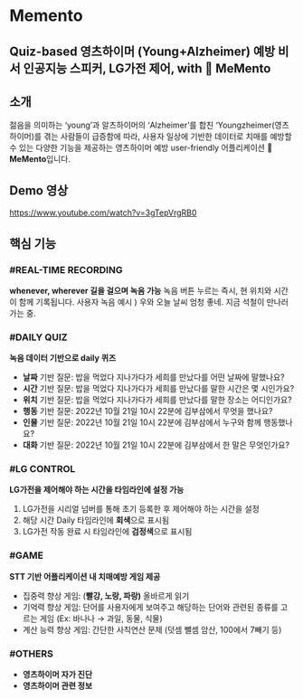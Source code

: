 # Memento 
**Quiz-based 영츠하이머 (Young+Alzheimer) 예방 비서**
**인공지능 스피커, LG가전 제어, with 👣 MeMento**
---

## 소개
젊음을 의미하는 ‘young’과 알츠하이머의 ‘Alzheimer’를 합친 ‘Youngzheimer(영츠하이머)를 겪는 사람들이 급증함에 따라,
사용자 일상에 기반한 데이터로 치매를 예방할 수 있는 다양한 기능을 제공하는 
영츠하이머 예방 user-friendly 어플리케이션 **👣 MeMento**입니다.

## Demo 영상
https://www.youtube.com/watch?v=3gTepVrgRB0

## 핵심 기능
### **#REAL-TIME RECORDING**
**whenever, wherever 길을 걸으며 녹음 가능**
녹음 버튼 누르는 즉시, 현 위치와 시간이 함께 기록됩니다.
사용자 녹음 예시 ) 우와 오늘 날씨 엄청 좋네. 지금 석철이 만나러 가는 중.

### **#DAILY QUIZ**
**녹음 데이터 기반으로 daily 퀴즈**
- **날짜** 기반 질문: 밥을 먹었다 지나가다가 세희를 만났다를 어떤 날짜에 말했나요?
- **시간** 기반 질문: 밥을 먹었다 지나가다가 세희를 만났다를 말한 시간은 몇 시인가요?
- **위치** 기반 질문: 밥을 먹었다 지나가다가 세희를 만났다를 말한 장소는 어디인가요?
- **행동** 기반 질문: 2022년 10월 21일 10시 22분에 김부삼에서 무엇을 했나요?
- **인물** 기반 질문: 2022년 10월 21일 10시 22분에 김부삼에서 누구와 함께 행동했나요?
- **대화** 기반 질문: 2022년 10월 21일 10시 22분에 김부삼에서 한 말은 무엇인가요?

### **#LG CONTROL**
**LG가전을 제어해야 하는 시간을 타임라인에 설정 가능**
1. LG가전을 시리얼 넘버를 통해 초기 등록한 후 제어해야 하는 시간을 설정 
2. 해당 시간 Daily 타임라인에 **회색**으로 표시됨
3. LG가전 작동 완료 시 타임라인에 **검정색**으로 표시됨

### **#GAME**
**STT 기반 어플리케이션 내 치매예방 게임 제공**
- 집중력 향상 게임: (**빨강, 노랑, 파랑)** 올바르게 읽기
- 기억력 향상 게임: 단어를 사용자에게 보여주고 해당하는 단어와 관련된 종류를 고르는 게임
    (Ex: 바나나 → 과일, 동물, 식물)
- 계산 능력 향상 게임: 간단한 사칙연산 문제 (덧셈 뺄셈 암산, 100에서 7빼기 등)

### **#OTHERS**
- **영츠하이머 자가 진단**
- **영츠하이머 관련 정보**
